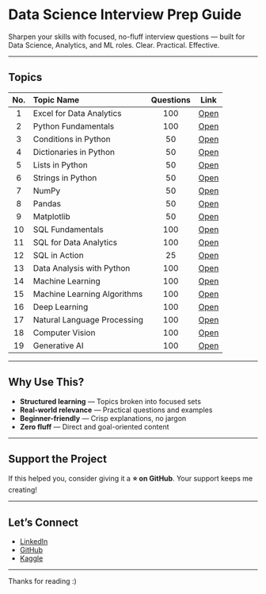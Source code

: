 # Data Science Interview Prep Guide

Sharpen your skills with focused, no-fluff interview questions — built for Data Science, Analytics, and ML roles. Clear. Practical. Effective.


---

## Topics

|   No.  |                Topic Name                 |   Questions   |           Link           |
|:------:|:------------------------------------------|:-------------:|:------------------------:|
|   1    | Excel for Data Analytics                  |     100       | [Open](https://github.com/AshishJangra27/Interview-Questions/blob/main/Excel%20for%20Data%20Analytics.md) |
|   2    | Python Fundamentals                       |     100       | [Open](https://github.com/AshishJangra27/Interview-Questions/blob/main/Python%20Fundamentals.md)         |
|   3    | Conditions in Python                      |      50       | [Open](https://github.com/AshishJangra27/Interview-Questions/blob/main/Conditions%20in%20Python.md)      |
|   4    | Dictionaries in Python                    |      50       | [Open](https://github.com/AshishJangra27/Interview-Questions/blob/main/Dictionaries%20in%20Python.md)    |
|   5    | Lists in Python                           |      50       | [Open](https://github.com/AshishJangra27/Interview-Questions/blob/main/Lists%20in%20Python.md)           |
|   6    | Strings in Python                         |      50       | [Open](https://github.com/AshishJangra27/Interview-Questions/blob/main/Strings%20in%20Python.md)         |
|   7    | NumPy                                     |      50       | [Open](https://github.com/AshishJangra27/Interview-Questions/blob/main/NumPy.md)                         |
|   8    | Pandas                                    |      50       | [Open](https://github.com/AshishJangra27/Interview-Questions/blob/main/Pandas.md)                        |
|   9    | Matplotlib                                |      50       | [Open](https://github.com/AshishJangra27/Interview-Questions/blob/main/Matplotlib.md)                    |
|  10    | SQL Fundamentals                          |     100       | [Open](https://github.com/AshishJangra27/Interview-Questions/blob/main/SQL%20Fundamentals.md)            |
|  11    | SQL for Data Analytics                    |     100       | [Open](https://github.com/AshishJangra27/Interview-Questions/blob/main/SQL%20for%20Data%20Analytics.md)  |
|  12    | SQL in Action                             |      25       | [Open](https://github.com/AshishJangra27/Interview-Questions/blob/main/SQL%20in%20Action.md)             |
|  13    | Data Analysis with Python                 |     100       | [Open](https://github.com/AshishJangra27/Interview-Questions/blob/main/Data%20Analysis%20with%20Python.md) |
|  14    | Machine Learning                          |     100       | [Open](https://github.com/AshishJangra27/Interview-Questions/blob/main/Machine%20Learning.md)            |
|  15    | Machine Learning Algorithms               |     100       | [Open](https://github.com/AshishJangra27/Interview-Questions/blob/main/Machine%20Learning%20Algorithms.md) |
|  16    | Deep Learning                             |     100       | [Open](https://github.com/AshishJangra27/Interview-Questions/blob/main/Deep%20Learning.md)               |
|  17    | Natural Language Processing               |     100       | [Open](https://github.com/AshishJangra27/Interview-Questions/blob/main/Natural%20Language%20Processing.md) |
|  18    | Computer Vision                           |     100       | [Open](https://github.com/AshishJangra27/Interview-Questions/blob/main/Computer%20Vision.md)             |
|  19    | Generative AI                             |     100       | [Open](https://github.com/AshishJangra27/Interview-Questions/blob/main/Generative%20AI.md)               |

---

## Why Use This?

- **Structured learning** — Topics broken into focused sets  
- **Real-world relevance** — Practical questions and examples  
- **Beginner-friendly** — Crisp explanations, no jargon  
- **Zero fluff** — Direct and goal-oriented content

---

## Support the Project

If this helped you, consider giving it a **⭐ on GitHub**. Your support keeps me creating!

---

## Let’s Connect

- [LinkedIn](https://www.linkedin.com/in/ashish-jangra/)
- [GitHub](https://github.com/AshishJangra27)
- [Kaggle](https://www.kaggle.com/ashishjangra27)

---

Thanks for reading :)
